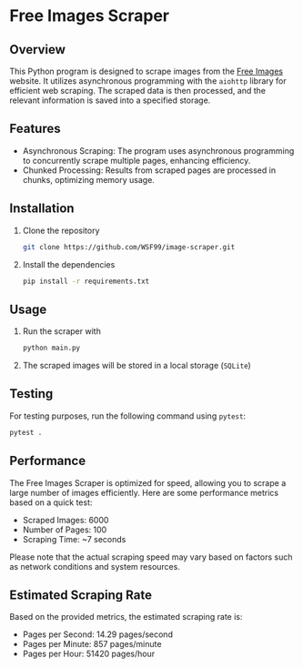 # Free Images Scraper

## Overview
This Python program is designed to scrape images from the [Free Images](https://www.freeimages.com/) website. It utilizes asynchronous programming with the `aiohttp` library for efficient web scraping. The scraped data is then processed, and the relevant information is saved into a specified storage.

## Features
- Asynchronous Scraping: The program uses asynchronous programming to concurrently scrape multiple pages, enhancing efficiency.
- Chunked Processing: Results from scraped pages are processed in chunks, optimizing memory usage.

## Installation
1. Clone the repository
    ```bash
    git clone https://github.com/WSF99/image-scraper.git
    ```
2. Install the dependencies
    ```bash
    pip install -r requirements.txt
    ```

## Usage
1. Run the scraper with
    ```bash
    python main.py
    ```
2. The scraped images will be stored in a local storage (`SQLite`)

## Testing

For testing purposes, run the following command using `pytest`:
```bash
pytest .
```

## Performance
The Free Images Scraper is optimized for speed, allowing you to scrape a large number of images efficiently. Here are some performance metrics based on a quick test:
- Scraped Images: 6000
- Number of Pages: 100
- Scraping Time: ~7 seconds

Please note that the actual scraping speed may vary based on factors such as network conditions and system resources.

## Estimated Scraping Rate
Based on the provided metrics, the estimated scraping rate is:

- Pages per Second: 14.29 pages/second
- Pages per Minute: 857 pages/minute
- Pages per Hour: 51420 pages/hour
